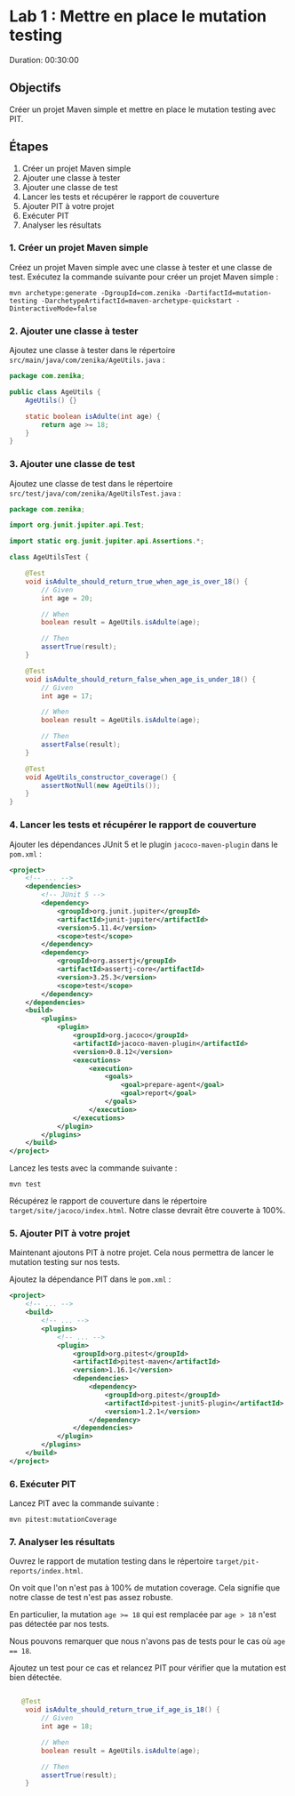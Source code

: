 # Lab 1 : Mettre en place le mutation testing
Duration: 00:30:00

## Objectifs
Créer un projet Maven simple et mettre en place le mutation testing avec PIT.

## Étapes
1. Créer un projet Maven simple
2. Ajouter une classe à tester
3. Ajouter une classe de test
4. Lancer les tests et récupérer le rapport de couverture
5. Ajouter PIT à votre projet
6. Exécuter PIT
7. Analyser les résultats

### 1. Créer un projet Maven simple

Créez un projet Maven simple avec une classe à tester et une classe de test.
Exécutez la commande suivante pour créer un projet Maven simple :

```shell
mvn archetype:generate -DgroupId=com.zenika -DartifactId=mutation-testing -DarchetypeArtifactId=maven-archetype-quickstart -DinteractiveMode=false
```

### 2. Ajouter une classe à tester

Ajoutez une classe à tester dans le répertoire `src/main/java/com/zenika/AgeUtils.java` :

```java
package com.zenika;

public class AgeUtils {
    AgeUtils() {}

    static boolean isAdulte(int age) {
        return age >= 18;
    }
}
```

### 3. Ajouter une classe de test

Ajoutez une classe de test dans le répertoire `src/test/java/com/zenika/AgeUtilsTest.java` :

```java
package com.zenika;

import org.junit.jupiter.api.Test;

import static org.junit.jupiter.api.Assertions.*;

class AgeUtilsTest {

    @Test
    void isAdulte_should_return_true_when_age_is_over_18() {
        // Given
        int age = 20;

        // When
        boolean result = AgeUtils.isAdulte(age);

        // Then
        assertTrue(result);
    }

    @Test
    void isAdulte_should_return_false_when_age_is_under_18() {
        // Given
        int age = 17;

        // When
        boolean result = AgeUtils.isAdulte(age);

        // Then
        assertFalse(result);
    }

    @Test
    void AgeUtils_constructor_coverage() {
        assertNotNull(new AgeUtils());
    }
}
```

### 4. Lancer les tests et récupérer le rapport de couverture

Ajouter les dépendances JUnit 5 et le plugin `jacoco-maven-plugin` dans le `pom.xml` :

```xml
<project>
    <!-- ... -->
    <dependencies>
        <!-- JUnit 5 -->
        <dependency>
            <groupId>org.junit.jupiter</groupId>
            <artifactId>junit-jupiter</artifactId>
            <version>5.11.4</version>
            <scope>test</scope>
        </dependency>
        <dependency>
            <groupId>org.assertj</groupId>
            <artifactId>assertj-core</artifactId>
            <version>3.25.3</version>
            <scope>test</scope>
        </dependency>
    </dependencies>
    <build>
        <plugins>
            <plugin>
                <groupId>org.jacoco</groupId>
                <artifactId>jacoco-maven-plugin</artifactId>
                <version>0.8.12</version>
                <executions>
                    <execution>
                        <goals>
                            <goal>prepare-agent</goal>
                            <goal>report</goal>
                        </goals>
                    </execution>
                </executions>
            </plugin>
        </plugins>
    </build>
</project>
```

Lancez les tests avec la commande suivante :

```shell
mvn test
```

Récupérez le rapport de couverture dans le répertoire `target/site/jacoco/index.html`.
Notre classe devrait être couverte à 100%.

### 5. Ajouter PIT à votre projet

Maintenant ajoutons PIT à notre projet. Cela nous permettra de lancer le mutation testing sur nos tests.

Ajoutez la dépendance PIT dans le `pom.xml` :

```xml
<project>
    <!-- ... -->
    <build>
        <!-- ... -->
        <plugins>
            <!-- ... -->
            <plugin>
                <groupId>org.pitest</groupId>
                <artifactId>pitest-maven</artifactId>
                <version>1.16.1</version>
                <dependencies>
                    <dependency>
                        <groupId>org.pitest</groupId>
                        <artifactId>pitest-junit5-plugin</artifactId>
                        <version>1.2.1</version>
                    </dependency>
                </dependencies>
            </plugin>
        </plugins>
    </build>
</project>
```

### 6. Exécuter PIT

Lancez PIT avec la commande suivante :

```shell
mvn pitest:mutationCoverage
```

### 7. Analyser les résultats

Ouvrez le rapport de mutation testing dans le répertoire `target/pit-reports/index.html`.

On voit que l'on n'est pas à 100% de mutation coverage. Cela signifie que notre classe de test n'est pas assez robuste.

En particulier, la mutation `age >= 18` qui est remplacée par `age > 18` n'est pas détectée par nos tests.

Nous pouvons remarquer que nous n'avons pas de tests pour le cas où `age == 18`.

Ajoutez un test pour ce cas et relancez PIT pour vérifier que la mutation est bien détectée.

```java

   @Test
    void isAdulte_should_return_true_if_age_is_18() {
        // Given
        int age = 18;

        // When
        boolean result = AgeUtils.isAdulte(age);

        // Then
        assertTrue(result);
    }
```